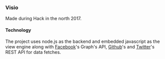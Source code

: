 ### Visio

Made during Hack in the north 2017.

#### Technology

The project uses node.js as the backend and embedded javascript as the view engine along with [Facebook](http://www.facebook.com/)'s Graph's API, [Github](http://www.github.com/)'s  and [Twitter](http://www.twitter.com/)'s  REST API for data fetches.
